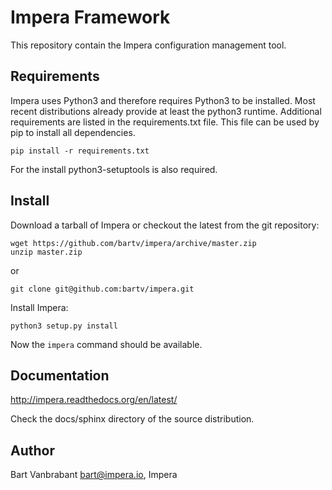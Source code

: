 # Impera Framework

This repository contain the Impera configuration management tool.

## Requirements

Impera uses Python3 and therefore requires Python3 to be installed. Most recent
distributions already provide at least the python3 runtime. Additional requirements are listed
in the requirements.txt file. This file can be used by pip to install all dependencies.

    pip install -r requirements.txt

For the install python3-setuptools is also required.

## Install

Download a tarball of Impera or checkout the latest from the git repository:

    wget https://github.com/bartv/impera/archive/master.zip
    unzip master.zip

or

    git clone git@github.com:bartv/impera.git

Install Impera:

    python3 setup.py install

Now the ``impera`` command should be available.

## Documentation

http://impera.readthedocs.org/en/latest/

Check the docs/sphinx directory of the source distribution.

## Author

Bart Vanbrabant <bart@impera.io>, Impera
